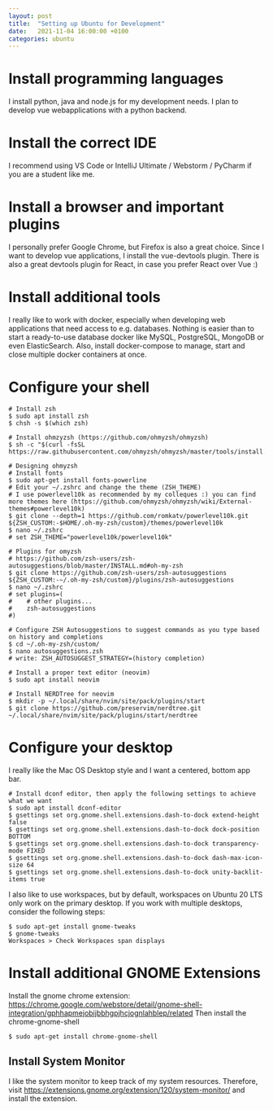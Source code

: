 ```yaml
---
layout: post
title:  "Setting up Ubuntu for Development"
date:   2021-11-04 16:00:00 +0100
categories: ubuntu
---
```


# Install programming languages
I install python, java and node.js for my development needs. I plan to develop vue webapplications with a python backend.

# Install the correct IDE
I recommend using VS Code or IntelliJ Ultimate / Webstorm / PyCharm if you are a student like me.

# Install a browser and important plugins
I personally prefer Google Chrome, but Firefox is also a great choice. Since I want to develop vue applications, I install the vue-devtools plugin. There is also a great devtools plugin for React, in case you prefer React over Vue :)

# Install additional tools
I really like to work with docker, especially when developing web applications that need access to e.g. databases. Nothing is easier than to start a ready-to-use database docker like MySQL, PostgreSQL, MongoDB or even ElasticSearch.
Also, install docker-compose to manage, start and close multiple docker containers at once.

# Configure your shell
```
# Install zsh
$ sudo apt install zsh
$ chsh -s $(which zsh)

# Install ohmzyzsh (https://github.com/ohmyzsh/ohmyzsh)
$ sh -c "$(curl -fsSL https://raw.githubusercontent.com/ohmyzsh/ohmyzsh/master/tools/install.sh)"

# Designing ohmyzsh
# Install fonts
$ sudo apt-get install fonts-powerline
# Edit your ~/.zshrc and change the theme (ZSH_THEME)
# I use powerlevel10k as recommended by my colleques :) you can find more themes here (https://github.com/ohmyzsh/ohmyzsh/wiki/External-themes#powerlevel10k)
$ git clone --depth=1 https://github.com/romkatv/powerlevel10k.git ${ZSH_CUSTOM:-$HOME/.oh-my-zsh/custom}/themes/powerlevel10k
$ nano ~/.zshrc
# set ZSH_THEME="powerlevel10k/powerlevel10k"

# Plugins for omyzsh
# https://github.com/zsh-users/zsh-autosuggestions/blob/master/INSTALL.md#oh-my-zsh
$ git clone https://github.com/zsh-users/zsh-autosuggestions ${ZSH_CUSTOM:-~/.oh-my-zsh/custom}/plugins/zsh-autosuggestions
$ nano ~/.zshrc
# set plugins=( 
#    # other plugins...
#    zsh-autosuggestions
#)

# Configure ZSH Autosuggestions to suggest commands as you type based on history and completions
$ cd ~/.oh-my-zsh/custom/   
$ nano autosuggestions.zsh
# write: ZSH_AUTOSUGGEST_STRATEGY=(history completion)

# Install a proper text editor (neovim)
$ sudo apt install neovim

# Install NERDTree for neovim
$ mkdir -p ~/.local/share/nvim/site/pack/plugins/start
$ git clone https://github.com/preservim/nerdtree.git ~/.local/share/nvim/site/pack/plugins/start/nerdtree
```

# Configure your desktop
I really like the Mac OS Desktop style and I want a centered, bottom app bar.
```
# Install dconf editor, then apply the following settings to achieve what we want
$ sudo apt install dconf-editor
$ gsettings set org.gnome.shell.extensions.dash-to-dock extend-height false
$ gsettings set org.gnome.shell.extensions.dash-to-dock dock-position BOTTOM
$ gsettings set org.gnome.shell.extensions.dash-to-dock transparency-mode FIXED
$ gsettings set org.gnome.shell.extensions.dash-to-dock dash-max-icon-size 64
$ gsettings set org.gnome.shell.extensions.dash-to-dock unity-backlit-items true
```
I also like to use workspaces, but by default, workspaces on Ubuntu 20 LTS only work on the primary desktop. If you work with multiple desktops, consider the following steps:
```
$ sudo apt-get install gnome-tweaks 
$ gnome-tweaks
Workspaces > Check Workspaces span displays
```

# Install additional GNOME Extensions
Install the gnome chrome extension: https://chrome.google.com/webstore/detail/gnome-shell-integration/gphhapmejobijbbhgpjhcjognlahblep/related
Then install the chrome-gnome-shell
```
$ sudo apt-get install chrome-gnome-shell
```
## Install System Monitor
I like the system monitor to keep track of my system resources. Therefore, visit https://extensions.gnome.org/extension/120/system-monitor/ and install the extension.
